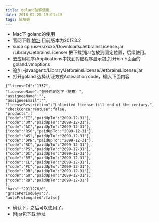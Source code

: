 ```yaml
---
title: goland破解使用
date: 2018-02-28 19:01:49
tags: 区块链
---
```

- Mac下 goland的使用
- 官网下载 [地址](https://www.jetbrains.com/go/) 目前版本为2017.3.2
- sudo cp /users/xxxx/Downloads/JetbrainsLicense.jar /Library/JetbrainsLicense/ 把下载到jar包放到固定位置，后续使用。
- 去应用程序/Applications中找到对应程序显示包,打开bin下面面的goland.vmoptions
- 追加 -javaagent:/Library/JetbrainsLicense/JetbrainsLicense.jar
- 打开goland 选择认证方式Activaction code，输入下面内容

```
{"licenseId":"1337",
"licenseeName":"替换你的名字（随意）",
"assigneeName":"",
"assigneeEmail":"",
"licenseRestriction":"Unlimited license till end of the century.",
"checkConcurrentUse":false,
"products":[
{"code":"II","paidUpTo":"2099-12-31"},
{"code":"DM","paidUpTo":"2099-12-31"},
{"code":"AC","paidUpTo":"2099-12-31"},
{"code":"RS0","paidUpTo":"2099-12-31"},
{"code":"WS","paidUpTo":"2099-12-31"},
{"code":"DPN","paidUpTo":"2099-12-31"},
{"code":"RC","paidUpTo":"2099-12-31"},
{"code":"PS","paidUpTo":"2099-12-31"},
{"code":"DC","paidUpTo":"2099-12-31"},
{"code":"RM","paidUpTo":"2099-12-31"},
{"code":"CL","paidUpTo":"2099-12-31"},
{"code":"PC","paidUpTo":"2099-12-31"},
{"code":"DB","paidUpTo":"2099-12-31"},
{"code":"GO","paidUpTo":"2099-12-31"},
{"code":"RD","paidUpTo":"2099-12-31"}
],
"hash":"2911276/0",
"gracePeriodDays":7,
"autoProlongated":false}

```
- 确认下，之后可以使用了。
- 附jar包下载:[地址](https://github.com/zhulg/allpic/blob/master/JetbrainsLicense.jar)